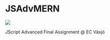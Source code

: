 # JSAdvMERN
<img src="https://christerholm.nu/wp-content/uploads/Fantatic4-3.png">

JScript Advanced Final Assignment @ EC Växjö

